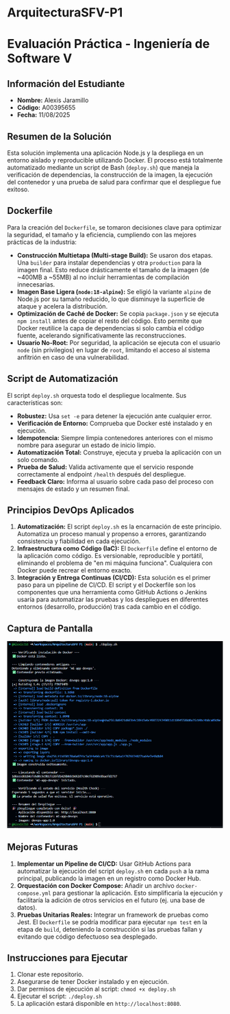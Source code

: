 # ArquitecturaSFV-P1

# Evaluación Práctica - Ingeniería de Software V

## Información del Estudiante
- **Nombre:** Alexis Jaramillo
- **Código:** A00395655
- **Fecha:** 11/08/2025

## Resumen de la Solución
Esta solución implementa una aplicación Node.js y la despliega en un entorno aislado y reproducible utilizando Docker. El proceso está totalmente automatizado mediante un script de Bash (`deploy.sh`) que maneja la verificación de dependencias, la construcción de la imagen, la ejecución del contenedor y una prueba de salud para confirmar que el despliegue fue exitoso.

## Dockerfile
Para la creación del `Dockerfile`, se tomaron decisiones clave para optimizar la seguridad, el tamaño y la eficiencia, cumpliendo con las mejores prácticas de la industria:

- **Construcción Multietapa (Multi-stage Build):** Se usaron dos etapas. Una `builder` para instalar dependencias y otra `production` para la imagen final. Esto reduce drásticamente el tamaño de la imagen (de ~400MB a ~55MB) al no incluir herramientas de compilación innecesarias.
- **Imagen Base Ligera (`node:18-alpine`):** Se eligió la variante `alpine` de Node.js por su tamaño reducido, lo que disminuye la superficie de ataque y acelera la distribución.
- **Optimización de Caché de Docker:** Se copia `package.json` y se ejecuta `npm install` antes de copiar el resto del código. Esto permite que Docker reutilice la capa de dependencias si solo cambia el código fuente, acelerando significativamente las reconstrucciones.
- **Usuario No-Root:** Por seguridad, la aplicación se ejecuta con el usuario `node` (sin privilegios) en lugar de `root`, limitando el acceso al sistema anfitrión en caso de una vulnerabilidad.

## Script de Automatización
El script `deploy.sh` orquesta todo el despliegue localmente. Sus características son:

- **Robustez:** Usa `set -e` para detener la ejecución ante cualquier error.
- **Verificación de Entorno:** Comprueba que Docker esté instalado y en ejecución.
- **Idempotencia:** Siempre limpia contenedores anteriores con el mismo nombre para asegurar un estado de inicio limpio.
- **Automatización Total:** Construye, ejecuta y prueba la aplicación con un solo comando.
- **Prueba de Salud:** Valida activamente que el servicio responde correctamente al endpoint `/health` después del despliegue.
- **Feedback Claro:** Informa al usuario sobre cada paso del proceso con mensajes de estado y un resumen final.

## Principios DevOps Aplicados
1.  **Automatización:** El script `deploy.sh` es la encarnación de este principio. Automatiza un proceso manual y propenso a errores, garantizando consistencia y fiabilidad en cada ejecución.
2.  **Infraestructura como Código (IaC):** El `Dockerfile` define el entorno de la aplicación como código. Es versionable, reproducible y portátil, eliminando el problema de "en mi máquina funciona". Cualquiera con Docker puede recrear el entorno exacto.
3.  **Integración y Entrega Continuas (CI/CD):** Esta solución es el primer paso para un pipeline de CI/CD. El script y el Dockerfile son los componentes que una herramienta como GitHub Actions o Jenkins usaría para automatizar las pruebas y los despliegues en diferentes entornos (desarrollo, producción) tras cada cambio en el código.

## Captura de Pantalla

![alt text](image.png)


## Mejoras Futuras
1.  **Implementar un Pipeline de CI/CD:** Usar GitHub Actions para automatizar la ejecución del script `deploy.sh` en cada `push` a la rama principal, publicando la imagen en un registro como Docker Hub.
2.  **Orquestación con Docker Compose:** Añadir un archivo `docker-compose.yml` para gestionar la aplicación. Esto simplificaría la ejecución y facilitaría la adición de otros servicios en el futuro (ej. una base de datos).
3.  **Pruebas Unitarias Reales:** Integrar un framework de pruebas como Jest. El `Dockerfile` se podría modificar para ejecutar `npm test` en la etapa de `build`, deteniendo la construcción si las pruebas fallan y evitando que código defectuoso sea desplegado.

## Instrucciones para Ejecutar
1.  Clonar este repositorio.
2.  Asegurarse de tener Docker instalado y en ejecución.
3.  Dar permisos de ejecución al script: `chmod +x deploy.sh`
4.  Ejecutar el script: `./deploy.sh`
5.  La aplicación estará disponible en `http://localhost:8080`.